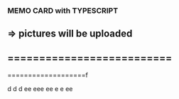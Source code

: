 ### MEMO CARD with TYPESCRIPT
=> pictures will be uploaded
--------------------------
==========================
-
===================f

d
d
d
ee
eee
ee
e
e
ee
